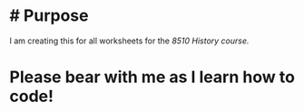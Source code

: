 # # Purpose
I am creating this for all worksheets for the *8510 History course.* 
# Please bear with me as I learn how to code! #
